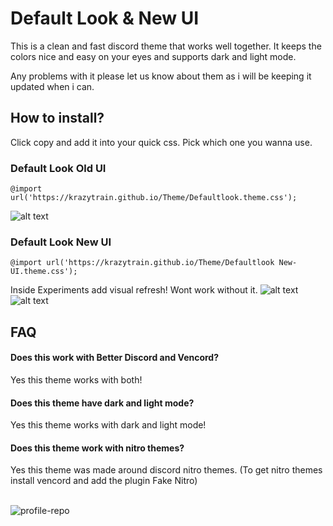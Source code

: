 
# Default Look & New UI

This is a clean and fast discord theme that works well together. It keeps the colors nice and easy on your eyes and supports dark and light mode. 

Any problems with it please let us know about them as i will be keeping it updated when i can.

## How to install?
Click copy and add it into your quick css. Pick which one you wanna use.
### Default Look Old UI
```
@import url('https://krazytrain.github.io/Theme/Defaultlook.theme.css');
```
![alt text](https://i.postimg.cc/brW0v289/image-2024-09-27-054602950-defaced.png)

### Default Look New UI
```
@import url('https://krazytrain.github.io/Theme/Defaultlook New-UI.theme.css');
```
Inside Experiments add visual refresh! Wont work without it.
![alt text](https://i.postimg.cc/yN1RsTcz/4234234234.png)
![alt text](https://i.postimg.cc/LXzFDjQn/image-2024-09-27-053548066-defaced.png)
## FAQ

#### Does this work with Better Discord and Vencord?
Yes this theme works with both!
#### Does this theme have dark and light mode?
Yes this theme works with dark and light mode!
#### Does this theme work with nitro themes?
Yes this theme was made around discord nitro themes.
(To get nitro themes install vencord and add the plugin Fake Nitro)

<br/>

<img alt="profile-repo" src="https://e.widgetbot.io/channels/1132056980014501979/1132056981025325131" style="max-width: 100%;">
<br/>
